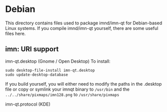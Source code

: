 
Debian
====================
This directory contains files used to package imnd/imn-qt
for Debian-based Linux systems. If you compile imnd/imn-qt yourself, there are some useful files here.

## imn: URI support ##


imn-qt.desktop  (Gnome / Open Desktop)
To install:

	sudo desktop-file-install imn-qt.desktop
	sudo update-desktop-database

If you build yourself, you will either need to modify the paths in
the .desktop file or copy or symlink your imnqt binary to `/usr/bin`
and the `../../share/pixmaps/imn128.png` to `/usr/share/pixmaps`

imn-qt.protocol (KDE)

